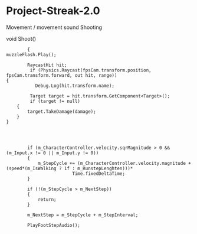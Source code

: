 # Project-Streak-2.0
Movement / movement sound
Shooting


void Shoot()

            {
    muzzleFlash.Play();
    
            RaycastHit hit;
             if (Physics.Raycast(fpsCam.transform.position, fpsCam.transform.forward, out hit, range))
    {
               Debug.Log(hit.transform.name);

             Target target = hit.transform.GetComponent<Target>();
             if (target != null)
        {
            target.TakeDamage(damage);
        }
    }




            if (m_CharacterController.velocity.sqrMagnitude > 0 && (m_Input.x != 0 || m_Input.y != 0))
            {
                m_StepCycle += (m_CharacterController.velocity.magnitude + (speed*(m_IsWalking ? 1f : m_RunstepLenghten)))*
                             Time.fixedDeltaTime;
            }

            if (!(m_StepCycle > m_NextStep))
            {
                return;
            }

            m_NextStep = m_StepCycle + m_StepInterval;

            PlayFootStepAudio();

